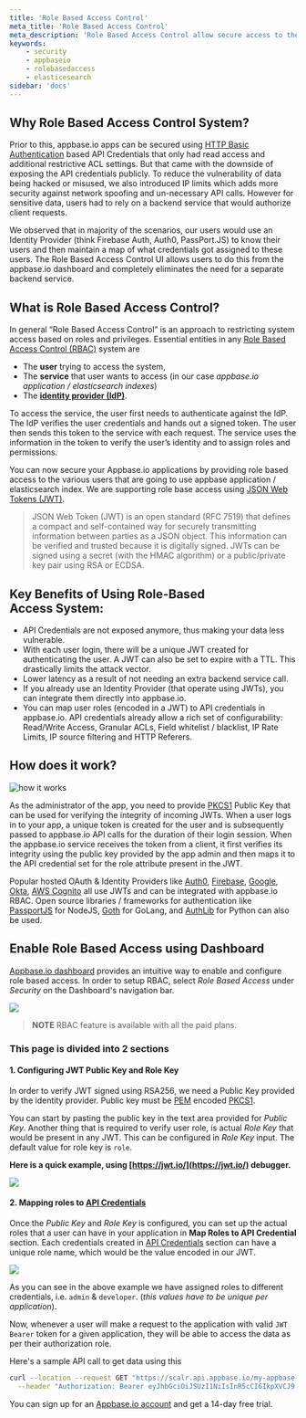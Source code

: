 ```yaml
---
title: 'Role Based Access Control'
meta_title: 'Role Based Access Control'
meta_description: 'Role Based Access Control allow secure access to the appbase.io APIs.'
keywords:
    - security
    - appbaseio
    - rolebasedaccess
    - elasticesearch
sidebar: 'docs'
---
```


## Why Role Based Access Control System?

Prior to this, appbase.io apps can be secured using [HTTP Basic Authentication](https://en.wikipedia.org/wiki/Basic_access_authentication) based API Credentials that only had read access and additional restrictive ACL settings. But that came with the downside of exposing the API credentials publicly. To reduce the vulnerability of data being hacked or misused, we also introduced IP limits which adds more security against network spoofing and un-necessary API calls. However for sensitive data, users had to rely on a backend service that would authorize client requests.

We observed that in majority of the scenarios, our users would use an Identity Provider (think Firebase Auth, Auth0, PassPort.JS) to know their users and then maintain a map of what credentials got assigned to these users. The Role Based Access Control UI allows users to do this from the appbase.io dashboard and completely eliminates the need for a separate backend service.

## What is Role Based Access Control?

In general “Role Based Access Control” is an approach to restricting system access based on roles and privileges. Essential entities in any [Role Based Access Control (RBAC)](https://en.wikipedia.org/wiki/Role-based_access_control) system are

-   The **user** trying to access the system,
-   The **service** that user wants to access (in our case _appbase.io application / elasticsearch indexes_)
-   The **[identity provider (IdP)](https://en.wikipedia.org/wiki/Identity_provider)**.

To access the service, the user first needs to authenticate against the IdP. The IdP verifies the user credentials and hands out a signed token. The user then sends this token to the service with each request. The service uses the information in the token to verify the user’s identity and to assign roles and permissions.

You can now secure your Appbase.io applications by providing role based access to the various users that are going to use appbase application / elasticsearch index. We are supporting role base access using [JSON Web Tokens (JWT)](https://jwt.io/introduction/).

> JSON Web Token (JWT) is an open standard (RFC 7519) that defines a compact and self-contained way for securely transmitting information between parties as a JSON object. This information can be verified and trusted because it is digitally signed. JWTs can be signed using a secret (with the HMAC algorithm) or a public/private key pair using RSA or ECDSA.

## Key Benefits of Using Role-Based Access System:

-   API Credentials are not exposed anymore, thus making your data less vulnerable.
-   With each user login, there will be a unique JWT created for authenticating the user. A JWT can also be set to expire with a TTL. This drastically limits the attack vector.
-   Lower latency as a result of not needing an extra backend service call.
-   If you already use an Identity Provider (that operate using JWTs), you can integrate them directly into appbase.io.
-   You can map user roles (encoded in a JWT) to API credentials in appbase.io. API credentials already allow a rich set of configurability: Read/Write Access, Granular ACLs, Field whitelist / blacklist, IP Rate Limits, IP source filtering and HTTP Referers.

## How does it work?

![how it works](https://i.imgur.com/Imx0wiG.png)

As the administrator of the app, you need to provide [PKCS1](https://en.wikipedia.org/wiki/PKCS_1) Public Key that can be used for verifying the integrity of incoming JWTs. When a user logs in to your app, a unique token is created for the user and is subsequently passed to appbase.io API calls for the duration of their login session. When the appbase.io service receives the token from a client, it first verifies its integrity using the public key provided by the app admin and then maps it to the API credential set for the role attribute present in the JWT.

Popular hosted OAuth & Identity Providers like [Auth0](https://auth0.com/), [Firebase](https://firebase.google.com/docs/auth), [Google](https://developers.google.com/identity/), [Okta](https://www.okta.com/), [AWS Cognito](https://aws.amazon.com/cognito/) all use JWTs and can be integrated with appbase.io RBAC. Open source libraries / frameworks for authentication like [PassportJS](http://www.passportjs.org/docs/oauth/) for NodeJS, [Goth](https://github.com/markbates/goth) for GoLang, and [AuthLib](https://github.com/lepture/authlib/) for Python can also be used.

## Enable Role Based Access using Dashboard

[Appbase.io dashboard](https://dashboard.appbase.io) provides an intuitive way to enable and configure role based access. In order to setup RBAC, select _Role Based Access_ under _Security_ on the Dashboard's navigation bar.

![](https://www.dropbox.com/s/v7uwupxmh757yvl/Screenshot%202019-06-19%2017.19.46.png?dl=1)

> **NOTE** RBAC feature is available with all the paid plans.

### This page is divided into 2 sections

#### 1. Configuring JWT Public Key and Role Key

In order to verify JWT signed using RSA256, we need a Public Key provided by the identity provider. Public key must be [PEM](https://en.wikipedia.org/wiki/Privacy-Enhanced_Mail) encoded [PKCS1](https://en.wikipedia.org/wiki/PKCS_1).

You can start by pasting the public key in the text area provided for _Public Key_. Another thing that is required to verify user role, is actual _Role Key_ that would be present in any JWT. This can be configured in _Role Key_ input. The default value for role key is `role`.

**Here is a quick example, using [https://jwt.io/](https://jwt.io/) debugger.**

![](https://www.dropbox.com/s/n1vqfle2t3vrma8/Screenshot%202019-06-19%2017.56.04.png?dl=1)

#### 2. Mapping roles to [API Credentials](/docs/security/Credentials)

Once the _Public Key_ and _Role Key_ is configured, you can set up the actual roles that a user can have in your application in **Map Roles to API Credential** section. Each credentials created in [API Credentials](/docs/security/Credentials) section can have a unique role name, which would be the value encoded in our JWT.

![](https://www.dropbox.com/s/oxxtdl8koww9mro/Screenshot%202019-06-19%2018.25.59.png?dl=1)

As you can see in the above example we have assigned roles to different credentials, i.e. `admin` & `developer`. (_this values have to be unique per application_).

Now, whenever a user will make a request to the application with valid `JWT Bearer` token for a given application, they will be able to access the data as per their authorization role.

Here's a sample API call to get data using this

```bash
curl --location --request GET "https://scalr.api.appbase.io/my-appbase-app" \
  --header "Authorization: Bearer eyJhbGciOiJSUzI1NiIsInR5cCI6IkpXVCJ9.eyJ1c2VybmFtZSI6Impob24iLCJyb2xlIjoiYWRtaW4ifQ.GEbnh5dfbdRXdlkGi5aLFnM7xYuYViPSf0ZnLGaX0ikfo3fT8Rtx7rbpKvR6_eftmB3q0Q_x3n9-JsgbEY1E47p2H_qhMhP5Jd8uB__Dlm1LW5W6qiDsNelVsZLAcqq-CgnGxkgWvWRFfpNEoyZhzLa3TudoPjZWW7m4WOaewpyZwlyGH7oztjbLVwRVCNC5ziA61aZJHVR-C4MhaMxZ-hf1uE022BD9q6aH-mWuVjbMACMOQuqTgIxo5tmphRh_kbuKZEUslUYtB1cEPzgQNU2eRq5BjDI4EoxdTKkLhgYSgMWNnUcZowq8sd4-kKjEB7wrUa6xYIjY04xVO4NvYw"
```

You can sign up for an [Appbase.io account](https://dashboard.appbase.io/signup) and get a 14-day free trial.
